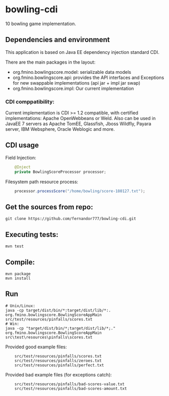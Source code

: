 # bowling-cdi
10 bowling game implementation.

## Dependencies and environment
This application is based on Java EE dependency injection standard CDI.

There are the main packages in the layout:
* org.fmino.bowlingscore.model:  serializable data models
* org.fmino.bowlingscore.api: provides the API interfaces and Exceptions for new swappable implementations (api jar + impl jar swap)
* org.fmino.bowlingscore.impl: Our current implementation

### CDI comppatibility:
Current implementation is CDI >= 1.2 compatible, with certified implementations: Apache OpenWebbeans or Weld. Also can be used in JavaEE 7 servers as Apache TomEE, Glassfish, Jboss Wildfly, Payara server, IBM Websphere, Oracle Weblogic and more.

## CDI usage
Field Injection:
```java
    @Inject
    private BowlingScoreProcessor processor;
```

Filesystem path resource process:
```java
    processor.processScore("/home/bowling/score-180127.txt");
```

## Get the sources from repo:
```
git clone https://github.com/fernandor777/bowling-cdi.git
```

## Executing tests:
```
mvn test
```

## Compile:
```
mvn package
mvn install
```

## Run
```
# Unix/Linux:
java -cp target/dist/bin/*:target/dist/lib/*:. org.fmino.bowlingscore.BowlingScoreAppMain src/test/resources/pinfalls/scores.txt
# Win:
java -cp "target/dist/bin/*;target/dist/lib/*;." org.fmino.bowlingscore.BowlingScoreAppMain src\test\resources\pinfalls\scores.txt
```

Provided good example files:
```
    src/test/resources/pinfalls/scores.txt
    src/test/resources/pinfalls/zeroes.txt
    src/test/resources/pinfalls/perfect.txt
```
    
Provided bad example files (for exceptions catch):
```
    src/test/resources/pinfalls/bad-scores-value.txt
    src/test/resources/pinfalls/bad-scores-amount.txt
```
